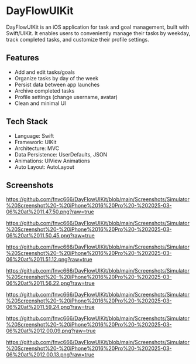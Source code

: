 
# DayFlowUIKit

DayFlowUIKit is an iOS application for task and goal management, built with Swift/UIKit.
It enables users to conveniently manage their tasks by weekday, track completed tasks, and customize their profile settings.


## Features

- Add and edit tasks/goals
- Organize tasks by day of the week
- Persist data between app launches
- Archive completed tasks
- Profile settings (change username, avatar)
- Clean and minimal UI


## Tech Stack

- Language: Swift
- Framework: UIKit
- Architecture: MVC
- Data Persistence: UserDefaults, JSON
- Animations: UIView Animations
- Auto Layout: AutoLayout
## Screenshots

https://github.com/fnvc666/DayFlowUIKit/blob/main/Screenshots/Simulator%20Screenshot%20-%20iPhone%2016%20Pro%20-%202025-03-06%20at%2011.47.50.png?raw=true

https://github.com/fnvc666/DayFlowUIKit/blob/main/Screenshots/Simulator%20Screenshot%20-%20iPhone%2016%20Pro%20-%202025-03-06%20at%2011.50.45.png?raw=true

https://github.com/fnvc666/DayFlowUIKit/blob/main/Screenshots/Simulator%20Screenshot%20-%20iPhone%2016%20Pro%20-%202025-03-06%20at%2011.51.12.png?raw=true

https://github.com/fnvc666/DayFlowUIKit/blob/main/Screenshots/Simulator%20Screenshot%20-%20iPhone%2016%20Pro%20-%202025-03-06%20at%2011.56.22.png?raw=true

https://github.com/fnvc666/DayFlowUIKit/blob/main/Screenshots/Simulator%20Screenshot%20-%20iPhone%2016%20Pro%20-%202025-03-06%20at%2011.59.24.png?raw=true

https://github.com/fnvc666/DayFlowUIKit/blob/main/Screenshots/Simulator%20Screenshot%20-%20iPhone%2016%20Pro%20-%202025-03-06%20at%2012.00.09.png?raw=true

https://github.com/fnvc666/DayFlowUIKit/blob/main/Screenshots/Simulator%20Screenshot%20-%20iPhone%2016%20Pro%20-%202025-03-06%20at%2012.00.13.png?raw=true
